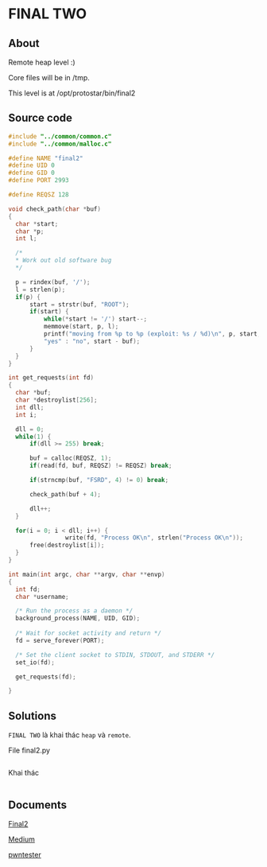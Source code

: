 # FINAL TWO

## About

Remote heap level :)

Core files will be in /tmp.

This level is at /opt/protostar/bin/final2

## Source code

```C
#include "../common/common.c"
#include "../common/malloc.c"

#define NAME "final2"
#define UID 0
#define GID 0
#define PORT 2993

#define REQSZ 128

void check_path(char *buf)
{
  char *start;
  char *p;
  int l;

  /*
  * Work out old software bug
  */

  p = rindex(buf, '/');
  l = strlen(p);
  if(p) {
      start = strstr(buf, "ROOT");
      if(start) {
          while(*start != '/') start--;
          memmove(start, p, l);
          printf("moving from %p to %p (exploit: %s / %d)\n", p, start, start < buf ?
          "yes" : "no", start - buf);
      }
  }
}

int get_requests(int fd)
{
  char *buf;
  char *destroylist[256];
  int dll;
  int i;

  dll = 0;
  while(1) {
      if(dll >= 255) break;

      buf = calloc(REQSZ, 1);
      if(read(fd, buf, REQSZ) != REQSZ) break;

      if(strncmp(buf, "FSRD", 4) != 0) break;

      check_path(buf + 4);     

      dll++;
  }

  for(i = 0; i < dll; i++) {
                write(fd, "Process OK\n", strlen("Process OK\n"));
      free(destroylist[i]);
  }
}

int main(int argc, char **argv, char **envp)
{
  int fd;
  char *username;

  /* Run the process as a daemon */
  background_process(NAME, UID, GID); 
  
  /* Wait for socket activity and return */
  fd = serve_forever(PORT);

  /* Set the client socket to STDIN, STDOUT, and STDERR */
  set_io(fd);

  get_requests(fd);

}
```

## Solutions

`FINAL TWO` là khai thác `heap` và `remote`.

File final2.py

```

```

Khai thác

```

```


## Documents

[Final2](https://www.youtube.com/watch?v=2GVi8_9u5TY&list=PLhixgUqwRTjxglIswKp9mpkfPNfHkzyeN&index=38)

[Medium](https://iphelix.medium.com/exploit-exercises-protostar-final-levels-72875b0c3387)

[pwntester](http://www.pwntester.com/blog/2013/12/26/protostar-final0-3-write-ups/)

